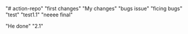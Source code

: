 "# action-repo" "first changes"
"My changes"
"bugs issue"
"ficing bugs"
"test"
"test1.1"
"neeee final"

"He done"
"2.1"